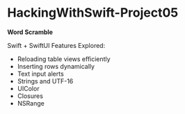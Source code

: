 # HackingWithSwift-Project05
<b>Word Scramble</b>

<p>Swift + SwiftUI Features Explored:<p>
<ul>
  <li>Reloading table views efficiently</li>
  <li>Inserting rows dynamically</li>
  <li>Text input alerts</li>
  <li>Strings and UTF-16</li>
  <li>UIColor</li>
  <li>Closures</li>
  <li>NSRange</li>
</ul>

